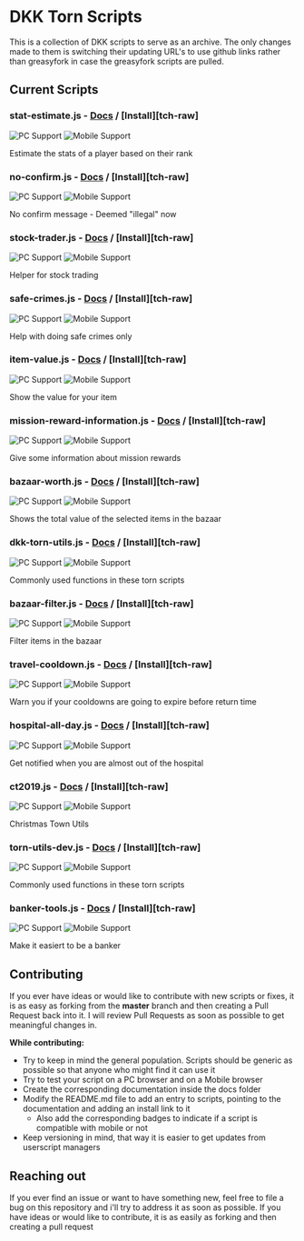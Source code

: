# DKK Torn Scripts

This is a collection of DKK scripts to serve as an archive. The only changes made to them is switching their
updating URL's to use github links rather than greasyfork in case the greasyfork scripts are pulled.

## Current Scripts

### stat-estimate.js - [Docs]() / [Install][tch-raw]
![PC Support](https://img.shields.io/badge/PC-Supported-green) ![Mobile Support](https://img.shields.io/badge/Mobile-Supported-green)

Estimate the stats of a player based on their rank

### no-confirm.js - [Docs]() / [Install][tch-raw]
![PC Support](https://img.shields.io/badge/PC-Supported-green) ![Mobile Support](https://img.shields.io/badge/Mobile-Supported-green)

No confirm message - Deemed "illegal" now

### stock-trader.js - [Docs]() / [Install][tch-raw]
![PC Support](https://img.shields.io/badge/PC-Supported-green) ![Mobile Support](https://img.shields.io/badge/Mobile-Supported-green)

Helper for stock trading

### safe-crimes.js - [Docs]() / [Install][tch-raw]
![PC Support](https://img.shields.io/badge/PC-Supported-green) ![Mobile Support](https://img.shields.io/badge/Mobile-Supported-green)

Help with doing safe crimes only

### item-value.js - [Docs]() / [Install][tch-raw]
![PC Support](https://img.shields.io/badge/PC-Supported-green) ![Mobile Support](https://img.shields.io/badge/Mobile-Supported-green)

Show the value for your item

### mission-reward-information.js - [Docs]() / [Install][tch-raw]
![PC Support](https://img.shields.io/badge/PC-Supported-green) ![Mobile Support](https://img.shields.io/badge/Mobile-Supported-green)

Give some information about mission rewards

### bazaar-worth.js - [Docs]() / [Install][tch-raw]
![PC Support](https://img.shields.io/badge/PC-Supported-green) ![Mobile Support](https://img.shields.io/badge/Mobile-Supported-green)

Shows the total value of the selected items in the bazaar

### dkk-torn-utils.js - [Docs]() / [Install][tch-raw]
![PC Support](https://img.shields.io/badge/PC-Supported-green) ![Mobile Support](https://img.shields.io/badge/Mobile-Supported-green)

Commonly used functions in these torn scripts

### bazaar-filter.js - [Docs]() / [Install][tch-raw]
![PC Support](https://img.shields.io/badge/PC-Supported-green) ![Mobile Support](https://img.shields.io/badge/Mobile-Supported-green)

Filter items in the bazaar

### travel-cooldown.js - [Docs]() / [Install][tch-raw]
![PC Support](https://img.shields.io/badge/PC-Supported-green) ![Mobile Support](https://img.shields.io/badge/Mobile-Supported-green)

Warn you if your cooldowns are going to expire before return time

### hospital-all-day.js - [Docs]() / [Install][tch-raw]
![PC Support](https://img.shields.io/badge/PC-Supported-green) ![Mobile Support](https://img.shields.io/badge/Mobile-Supported-green)

Get notified when you are almost out of the hospital

### ct2019.js - [Docs]() / [Install][tch-raw]
![PC Support](https://img.shields.io/badge/PC-Supported-green) ![Mobile Support](https://img.shields.io/badge/Mobile-Supported-green)

Christmas Town Utils

### torn-utils-dev.js - [Docs]() / [Install][tch-raw]
![PC Support](https://img.shields.io/badge/PC-Supported-green) ![Mobile Support](https://img.shields.io/badge/Mobile-Supported-green)

Commonly used functions in these torn scripts

### banker-tools.js - [Docs]() / [Install][tch-raw]
![PC Support](https://img.shields.io/badge/PC-Supported-green) ![Mobile Support](https://img.shields.io/badge/Mobile-Supported-green)

Make it easiert to be a banker





## Contributing

If you ever have ideas or would like to contribute with new scripts or fixes, it is as easy as forking
from the **master** branch and then creating a Pull Request back into it. I will review Pull Requests as
soon as possible to get meaningful changes in.

**While contributing:**
* Try to keep in mind the general population. Scripts should be generic as possible so that anyone who might find it can use it
* Try to test your script on a PC browser and on a Mobile browser
* Create the corresponding documentation inside the docs folder
* Modify the README.md file to add an entry to scripts, pointing to the documentation and adding an install link to it
  * Also add the corresponding badges to indicate if a script is compatible with mobile or not
* Keep versioning in mind, that way it is easier to get updates from userscript managers

## Reaching out

If you ever find an issue or want to have something new, feel free to file a bug on this repository
and i'll try to address it as soon as possible.
If you have ideas or would like to contribute, it is as easily as forking and then creating a pull request

<!-- [tch-raw]: https://raw.githubusercontent.com/Goltred/tornscripts/master/torn-hospital.user.js
[tcm-raw]: https://raw.githubusercontent.com/Goltred/tornscripts/master/tornCompanyManager.user.js
[tcf-raw]: https://raw.githubusercontent.com/Goltred/tornscripts/master/tornCityFinder.user.js
[tcfb-raw]: https://raw.githubusercontent.com/Goltred/tornscripts/master/tornFactionBank.user.js
[tchl-raw]: https://raw.githubusercontent.com/Goltred/tornscripts/master/tornCasinoHighLow.user.js -->